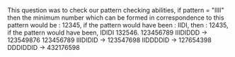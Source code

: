 This question was to check our pattern checking abilities, if pattern = "IIII" then the minimum number which can be formed in correspondence to this pattern would be : 12345,
if the pattern would have been : IIDI, then : 12435, if the pattern would have been, IDIDI
132546.
123456789
IIIDIDDD -> 123549876
123456789
IIIDIDID -> 123547698
IIDDDDID -> 127654398
DDDIDDID -> 432176598